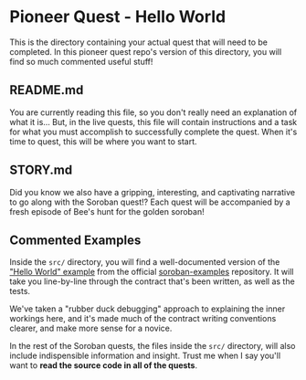 # Pioneer Quest - Hello World

This is the directory containing your actual quest that will need to be
completed. In this pioneer quest repo's version of this directory, you will find
so much commented useful stuff!

## README.md

You are currently reading this file, so you don't really need an explanation of
what it is... But, in the live quests, this file will contain instructions and
a task for what you must accomplish to successfully complete the quest. When
it's time to quest, this will be where you want to start.

## STORY.md

Did you know we also have a gripping, interesting, and captivating narrative to
go along with the Soroban quest!? Each quest will be accompanied by a fresh
episode of Bee's hunt for the golden soroban!

## Commented Examples

Inside the `src/` directory, you will find a well-documented version of the
["Hello World" example][hello-world] from the official
[soroban-examples][examples] repository. It will take you line-by-line through
the contract that's been written, as well as the tests.

We've taken a "rubber duck debugging" approach to explaining the inner workings
here, and it's made much of the contract writing conventions clearer, and make
more sense for a novice.

In the rest of the Soroban quests, the files inside the `src/` directory, will
also include indispensible information and insight. Trust me when I say you'll
want to **read the source code in all of the quests**.

[hello-world]: https://soroban.stellar.org/docs/getting-started/hello-world
[examples]: https://soroban.stellar.org/docs/category/how-to-guides
